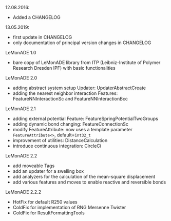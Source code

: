 12.08.2016:
* Added a CHANGELOG

13.05.2019:
* first update in CHANGELOG
* only documentation of principal version changes in CHANGELOG

LeMonADE 1.0
* bare copy of LeMonADE library from ITP (Leibniz-Institute of Polymer Research Dresden IPF) with basic functionalities

LeMonADE 2.0
* adding abstract system setup Updater: UpdaterAbstractCreate
* adding the nearest neighbor interaction Features: FeatureNNInteractionSc and FeatureNNInteractionBcc

LeMonADE 2.1
* adding external potential Feature: FeatureSpringPotentialTwoGroups
* adding dynamic bond changing: FeatureConnectionSc
* modify FeatureAttribute: now uses a template parameter `FeatureAttribute<>`, default=`int32_t`
* improvement of utilities: DistanceCalculation
* introduce continuous integration: CircleCi

LeMonADE 2.2
* add moveable Tags
* add an updater for a swelling box
* add analyzers for the calculation of the mean-square displacement
* add various features and moves to enable reactive and reversible bonds

LeMonADE 2.2.2
* HotFix for default R250 values
* ColdFix for implementation of RNG Mersenne Twister 
* ColdFix for ResultFormattingTools
